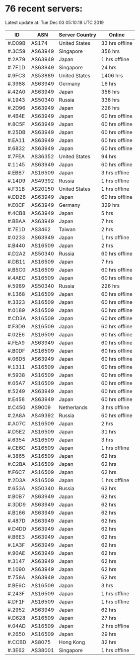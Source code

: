 # 76 recent servers:

Latest update at: Tue Dec 03 05:10:18 UTC 2019

| ID | ASN | Server Country | Online |
| -- | --- | -------------- | ------ |
| #.D09B | AS174 | United States | 33 hrs offline |
| #.3C59 | AS63949 | Singapore | 356 hrs |
| #.2A79 | AS63949 | Japan | 1 hrs offline |
| #.7F1D | AS63949 | Singapore | 24 hrs |
| #.9FC3 | AS53889 | United States | 1406 hrs |
| #.3988 | AS63949 | Germany | 16 hrs |
| #.42A0 | AS63949 | Japan | 356 hrs |
| #.1943 | AS50340 | Russia | 336 hrs |
| #.2D96 | AS63949 | Japan | 226 hrs |
| #.4B4E | AS63949 | Japan | 60 hrs offline |
| #.8C5F | AS63949 | Japan | 60 hrs offline |
| #.25DB | AS63949 | Japan | 60 hrs offline |
| #.EA11 | AS63949 | Japan | 60 hrs offline |
| #.6832 | AS63949 | Japan | 60 hrs offline |
| #.7FEA | AS36352 | United States | 94 hrs |
| #.1145 | AS63949 | Japan | 60 hrs offline |
| #.EBB7 | AS16509 | Japan | 3 hrs offline |
| #.14D9 | AS49392 | Russia | 1 hrs offline |
| #.F31B | AS20150 | United States | 1 hrs offline |
| #.DD28 | AS63949 | Japan | 60 hrs offline |
| #.E0CF | AS63949 | Germany | 329 hrs |
| #.4CB8 | AS63949 | Japan | 5 hrs |
| #.BBAA | AS63949 | Japan | 7 hrs |
| #.7E1D | AS3462 | Taiwan | 2 hrs |
| #.0233 | AS63949 | Japan | 1 hrs offline |
| #.B440 | AS16509 | Japan | 2 hrs |
| #.D2A2 | AS50340 | Russia | 60 hrs offline |
| #.DB11 | AS16509 | Japan | 7 hrs |
| #.B5C0 | AS16509 | Japan | 60 hrs offline |
| #.4AEC | AS16509 | Japan | 60 hrs offline |
| #.5989 | AS50340 | Russia | 226 hrs |
| #.1368 | AS16509 | Japan | 60 hrs offline |
| #.3323 | AS16509 | Japan | 60 hrs offline |
| #.0189 | AS16509 | Japan | 60 hrs offline |
| #.CD3A | AS16509 | Japan | 60 hrs offline |
| #.F3D9 | AS16509 | Japan | 60 hrs offline |
| #.02E6 | AS16509 | Japan | 60 hrs offline |
| #.FEA9 | AS63949 | Japan | 60 hrs offline |
| #.B0DF | AS16509 | Japan | 60 hrs offline |
| #.06D5 | AS63949 | Japan | 60 hrs offline |
| #.1311 | AS16509 | Japan | 60 hrs offline |
| #.5938 | AS16509 | Japan | 60 hrs offline |
| #.05A7 | AS16509 | Japan | 60 hrs offline |
| #.5249 | AS63949 | Japan | 60 hrs offline |
| #.E458 | AS63949 | Japan | 60 hrs offline |
| #.C450 | AS9009 | Netherlands | 3 hrs offline |
| #.2A8A | AS49392 | Russia | 60 hrs offline |
| #.A07C | AS16509 | Japan | 2 hrs |
| #.D5E2 | AS16509 | Japan | 31 hrs |
| #.6354 | AS16509 | Japan | 3 hrs |
| #.CE6C | AS16509 | Japan | 1 hrs offline |
| #.3865 | AS16509 | Japan | 62 hrs |
| #.C2BA | AS16509 | Japan | 62 hrs |
| #.F6C7 | AS16509 | Japan | 62 hrs |
| #.2D3A | AS16509 | Japan | 1 hrs offline |
| #.653A | AS50340 | Russia | 62 hrs |
| #.B0B7 | AS63949 | Japan | 62 hrs |
| #.3DD9 | AS63949 | Japan | 62 hrs |
| #.B166 | AS63949 | Japan | 62 hrs |
| #.487D | AS63949 | Japan | 62 hrs |
| #.D4DD | AS63949 | Japan | 62 hrs |
| #.B6E3 | AS63949 | Japan | 62 hrs |
| #.1A3F | AS63949 | Japan | 62 hrs |
| #.90AE | AS63949 | Japan | 62 hrs |
| #.3147 | AS63949 | Japan | 62 hrs |
| #.1090 | AS63949 | Japan | 62 hrs |
| #.758A | AS63949 | Japan | 62 hrs |
| #.BE6C | AS16509 | Japan | 3 hrs |
| #.243F | AS16509 | Japan | 1 hrs offline |
| #.DF1F | AS16509 | Japan | 1 hrs offline |
| #.2952 | AS63949 | Japan | 62 hrs |
| #.D628 | AS16509 | Japan | 27 hrs |
| #.04AD | AS16509 | Japan | 2 hrs offline |
| #.2650 | AS16509 | Japan | 29 hrs |
| #.CCBD | AS8075 | Hong Kong | 32 hrs |
| #.3E62 | AS38001 | Singapore | 1 hrs offline |

